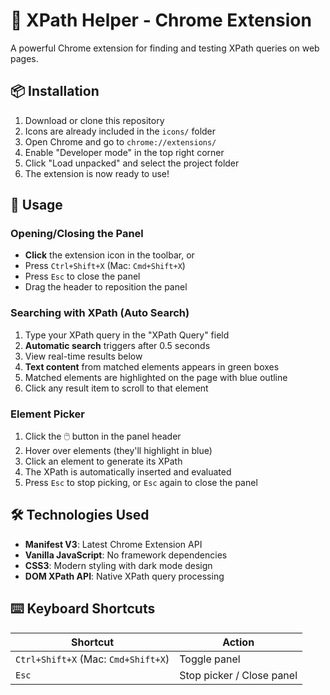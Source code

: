 # 🎯 XPath Helper - Chrome Extension

A powerful Chrome extension for finding and testing XPath queries on web pages.

## 📦 Installation

1. Download or clone this repository
2. Icons are already included in the `icons/` folder
3. Open Chrome and go to `chrome://extensions/`
4. Enable "Developer mode" in the top right corner
5. Click "Load unpacked" and select the project folder
6. The extension is now ready to use!

## 🚀 Usage

### Opening/Closing the Panel

- **Click** the extension icon in the toolbar, or
- Press `Ctrl+Shift+X` (Mac: `Cmd+Shift+X`)
- Press `Esc` to close the panel
- Drag the header to reposition the panel

### Searching with XPath (Auto Search)

1. Type your XPath query in the "XPath Query" field
2. **Automatic search** triggers after 0.5 seconds
3. View real-time results below
4. **Text content** from matched elements appears in green boxes
5. Matched elements are highlighted on the page with blue outline
6. Click any result item to scroll to that element

### Element Picker

1. Click the 🖱️ button in the panel header
2. Hover over elements (they'll highlight in blue)
3. Click an element to generate its XPath
4. The XPath is automatically inserted and evaluated
5. Press `Esc` to stop picking, or `Esc` again to close the panel

## 🛠️ Technologies Used

- **Manifest V3**: Latest Chrome Extension API
- **Vanilla JavaScript**: No framework dependencies
- **CSS3**: Modern styling with dark mode design
- **DOM XPath API**: Native XPath query processing

## ⌨️ Keyboard Shortcuts

| Shortcut                            | Action                    |
| ----------------------------------- | ------------------------- |
| `Ctrl+Shift+X` (Mac: `Cmd+Shift+X`) | Toggle panel              |
| `Esc`                               | Stop picker / Close panel |
